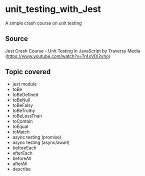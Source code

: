 # unit_testing_with_Jest
A simple crash course on unit testing

## Source
Jest Crash Course - Unit Testing in JavaScript
by Traversy Media
(https://www.youtube.com/watch?v=7r4xVDI2vho)

## Topic covered
- jest module
- toBe
- toBeDefined
- toBeNull
- toBeFalsy
- toBeTruthy
- toBeLessThan
- toContain
- toEqual
- toMatch
- async testing (promise)
- async testing (async/await)
- beforeEach
- afterEach
- beforeAll
- afterAll
- describe



